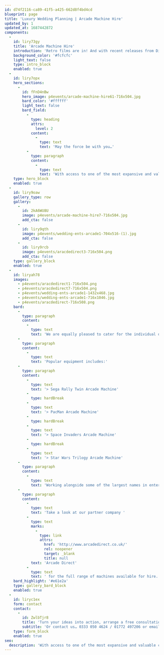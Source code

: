 ```yaml
---
id: d74f2116-ca89-41f5-a425-662d8f4bd4cd
blueprint: page
title: 'Luxury Wedding Planning | Arcade Machine Hire'
updated_by: 1
updated_at: 1687442872
components:
  -
    id: liry73gy
    title: 'Arcade Machine Hire'
    introduction: 'Retro films are in! And with recent releases from Disney and Sony Entertainment of Wreck It Ralph, PIXELS and of course the forthcoming new Star Wars movie, our collection of retro arcade equipment has never been more popular!'
    background_color: '#fcfcfc'
    light_text: false
    type: intro_block
    enabled: true
  -
    id: liry7opx
    hero_sections:
      -
        id: fFnD4nBw
        hero_image: p4events/arcade-machine-hire61-716x504.jpg
        bard_color: '#ffffff'
        light_text: false
        bard_field:
          -
            type: heading
            attrs:
              level: 2
            content:
              -
                type: text
                text: 'May the force be with you…'
          -
            type: paragraph
            content:
              -
                type: text
                text: 'With access to one of the most expansive and valuable collections of Star Wars machines and merchandise in the whole of Europe, there’s no better choice for your Sci-Fi themed event.'
    type: hero_block
    enabled: true
  -
    id: liry9oaw
    gallery_type: row
    gallery:
      -
        id: 2kA6WU8U
        image: p4events/arcade-machine-hire7-716x504.jpg
        add_cta: false
      -
        id: liry9qth
        image: p4events/wedding-ents-arcade1-704x516-(1).jpg
        add_cta: false
      -
        id: liry9rcb
        image: p4events/aracdedirect3-716x504.png
        add_cta: false
    type: gallery_block
    enabled: true
  -
    id: liryah78
    images:
      - p4events/aracdedirect1-716x504.png
      - p4events/aracdedirect7-716x504.png
      - p4events/wedding-ents-arcade1-1432x468.jpg
      - p4events/wedding-ents-arcade1-716x1046.jpg
      - p4events/aracdedirect-716x508.png
    bard:
      -
        type: paragraph
        content:
          -
            type: text
            text: 'We are equally pleased to cater for the individual one machine requirement, or large multiple hires.'
      -
        type: paragraph
        content:
          -
            type: text
            text: 'Popular equipment includes:'
      -
        type: paragraph
        content:
          -
            type: text
            text: '> Sega Rally Twin Arcade Machine'
          -
            type: hardBreak
          -
            type: text
            text: '> PacMan Arcade Machine'
          -
            type: hardBreak
          -
            type: text
            text: '> Space Invaders Arcade Machine'
          -
            type: hardBreak
          -
            type: text
            text: '> Star Wars Trilogy Arcade Machine'
      -
        type: paragraph
        content:
          -
            type: text
            text: 'Working alongside some of the largest names in entertainment, past clients have included the press screenings of both Walt Disney’s Wreck it Ralph and Sony Entertainments PIXELS.'
      -
        type: paragraph
        content:
          -
            type: text
            text: 'Take a look at our partner company '
          -
            type: text
            marks:
              -
                type: link
                attrs:
                  href: 'http://www.arcadedirect.co.uk/'
                  rel: noopener
                  target: _blank
                  title: null
            text: 'Arcade Direct'
          -
            type: text
            text: ' for the full range of machines available for hire.'
    bard_highlight: '#e61e2a'
    type: gallery_bard_block
    enabled: true
  -
    id: liryc1ex
    form: contact
    contact:
      -
        id: ZwlbTjr8
        title: 'Turn your ideas into action, arrange a free consultation'
        subtitle: 'Or contact us… 0333 050 4624 / 01772 497206 or email us: info@p4events.co.uk'
    type: form_block
    enabled: true
seo:
  description: 'With access to one of the most expansive and valuable collections of arcade machines and merchandise, your wedding guests will be glued to the machines.'
---
```

